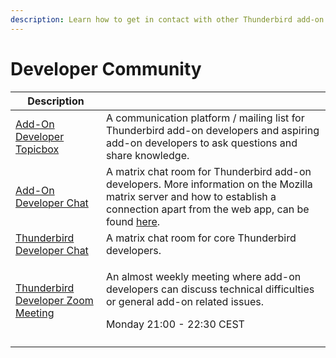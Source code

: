 ```yaml
---
description: Learn how to get in contact with other Thunderbird add-on developers.
---
```


# Developer Community

|                                                  Description                                                     |                                                                                                                                                                                                                     |
| ---------------------------------------------------------------------------------------------------------------- | ------------------------------------------------------------------------------------------------------------------------------------------------------------------------------------------------------------------- |
| [Add-On Developer Topicbox](https://thunderbird.topicbox.com/groups/addons)                                      | A communication platform / mailing list for Thunderbird add-on developers and aspiring add-on developers to ask questions and share knowledge.                                                                      |
| [Add-On Developer Chat](https://chat.mozilla.org/#/room/#tb-addon-developers:mozilla.org)                        | A matrix chat room for Thunderbird add-on developers. More information on the Mozilla matrix server and how to establish a connection apart from the web app, can be found [here](https://wiki.mozilla.org/Matrix). |
| [Thunderbird Developer Chat](https://chat.mozilla.org/#/room/#maildev:mozilla.org)                               | A matrix chat room for core Thunderbird developers.                                                                                                                                                                 |
| [Thunderbird Developer Zoom Meeting](https://us02web.zoom.us/j/84871054746?pwd=bTlvTEdEbG0yV29rTU5xQ1NRdnBlUT09) | <p>An almost weekly meeting where add-on developers can discuss technical difficulties or general add-on related issues.</p><p></p><p>Monday 21:00 - 22:30 CEST</p>                                                 |
|                                                                                                                  |                                                                                                                                                                                                                     |
